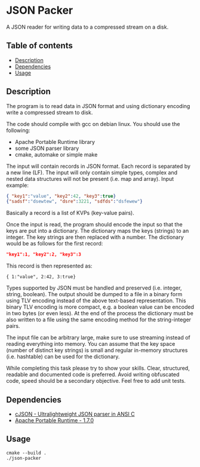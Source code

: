 # JSON Packer
A JSON reader for writing data to a compressed stream on a disk.

## Table of contents
* [Description](#description)
* [Dependencies](#dependencies)
* [Usage](#usage)

## Description
The program is to read data in JSON format and using dictionary encoding write a compressed stream to disk.

The code should compile with gcc on debian linux.
You should use the following:
- Apache Portable Runtime library
- some JSON parser library
- cmake, automake or simple make

The input will contain records in JSON format. Each record is separated by a new line (LF). The input will only contain simple types, complex and nested data structures will not be present (i.e. map and array).
Input example:
```json
{ "key1":"value", "key2":42, "key3":true}
{"sadsf":"dsewtew", "dsre":3221, "sdfds":"dsfewew"}
```

Basically a record is a list of KVPs (key-value pairs).

Once the input is read, the program should encode the input so that the keys are put into a dictionary. The dictionary maps the keys (strings) to an integer. The key strings are then replaced with a number.
The dictionary would be as follows for the first record:
```json
"key1":1, "key2":2, "key3":3
```
This record is then represented as:
```
{ 1:"value", 2:42, 3:true}
```

Types supported by JSON must be handled and preserved (i.e. integer, string, boolean).  The output should be dumped to a file in a binary form using TLV encoding instead of the above text-based representation. This binary TLV encoding is more compact, e.g. a boolean value can be encoded in two bytes (or even less).
 At the end of the process the dictionary must be also written to a file using the same encoding method for the string-integer pairs.

The input file can be arbitrary large, make sure to use streaming instead of reading everything into memory. You can assume that the key space (number of distinct key strings) is small and regular in-memory structures (i.e. hashtable) can be used for the dictionary.

While completing this task please try to show your skills. Clear, structured, readable and documented code is preferred. Avoid writing obfuscated code, speed should be a secondary objective. Feel free to add unit tests.

## Dependencies
- [cJSON - Ultralightweight JSON parser in ANSI C](https://github.com/DaveGamble/cJSON)
- [Apache Portable Runtime - 1.7.0](https://apr.apache.org/)

## Usage
```Shell
cmake --build .
./json-packer
```

